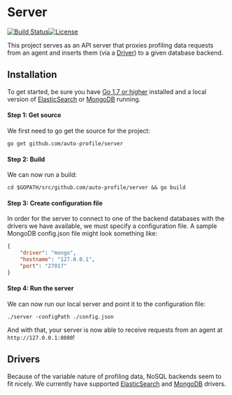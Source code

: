 # Server
[![Build Status](https://travis-ci.org/auto-profile/server.svg?branch=master)](https://travis-ci.org/auto-profile/server)[![License](https://img.shields.io/badge/License-Apache%202.0-blue.svg)](https://opensource.org/licenses/Apache-2.0)
                                                                                                                         
  
This project serves as an API server that proxies profiling data requests from an agent and inserts them (via a [Driver](https://github.com/auto-profile/server/tree/master/driver)) to a given database backend.

## Installation
To get started, be sure you have [Go 1.7 or higher]() installed and a local version of [ElasticSearch](https://www.elastic.co/guide/en/elasticsearch/guide/current/running-elasticsearch.html) or [MongoDB](https://docs.mongodb.com/manual/installation/) running.    
#### Step 1: Get source

We first need to go get the source for the project:

```
go get github.com/auto-profile/server
```

#### Step 2: Build  

We can now run a build:

```
cd $GOPATH/src/github.com/auto-profile/server && go build
```

#### Step 3: Create configuration file

In order for the server to connect to one of the backend databases with the drivers we have available, we must specify a configuration file. A sample MongoDB config.json file might look something like:  

```json
{
    "driver": "mongo",
    "hostname": "127.0.0.1",
    "port": "27017"
}
```

#### Step 4: Run the server

We can now run our local server and point it to the configuration file:
```
./server -configPath ./config.json
```
And with that, your server is now able to receive requests from an agent at ```http://127.0.0.1:8080```!  

## Drivers
Because of the variable nature of profiling data, NoSQL backends seem to fit nicely. We currently have supported [ElasticSearch](https://github.com/auto-profile/server/blob/master/driver/elasticsearch.md) and [MongoDB](https://github.com/auto-profile/server/blob/master/driver/mongo.md) drivers.

